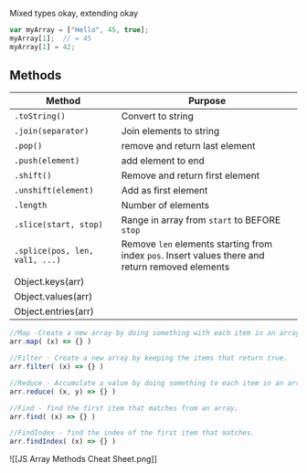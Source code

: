 
Mixed types okay, extending okay
```javascript
var myArray = ["Hello", 45, true];
myArray[1];  // = 45
myArray[1] = 42;
```

## Methods

| Method              | Purpose |
| ------------------- | ------- |
| `.toString()`       | Convert to string        |
| `.join(separator)`  | Join elements to string        |
| `.pop()`            | remove and return last element         |
| `.push(element)`    | add element to end        |
| `.shift()`          | Remove and return first element        |
| `.unshift(element)` | Add as first element        |
| `.length`           | Number of elements        |
|`.slice(start, stop)`|Range in array from `start` to BEFORE `stop`|
|`.splice(pos, len, val1, ...)`|Remove `len` elements starting from index `pos`. Insert values there and return removed elements|
| Object.keys(arr)    |         |
| Object.values(arr)  |         |
| Object.entries(arr) |         |

```javascript
//Map -Create a new array by doing something with each item in an array.
arr.map( (x) => {} )  

//Filter - Create a new array by keeping the items that return true.
arr.filter( (x) => {} )

//Reduce - Accumulate a value by doing something to each item in an array.
arr.reduce( (x, y) => {} )

//Find - find the first item that matches from an array.
arr.find( (x) => {} )

//FindIndex - find the index of the first item that matches.
arr.findIndex( (x) => {} )
```


![[JS Array Methods Cheat Sheet.png]]